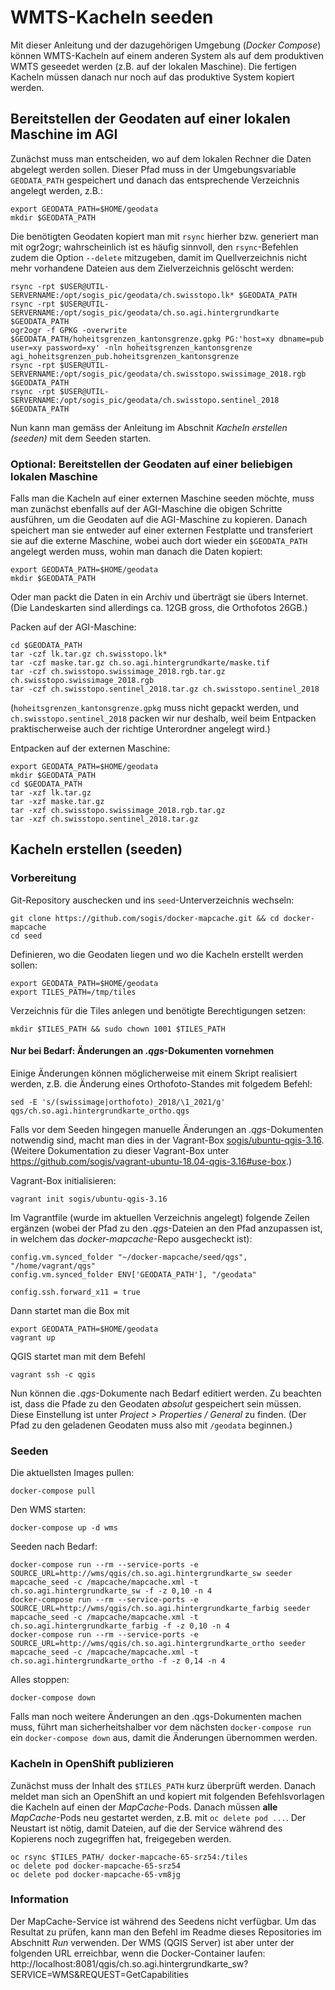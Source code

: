 # WMTS-Kacheln seeden

Mit dieser Anleitung und der dazugehörigen Umgebung (_Docker Compose_) können WMTS-Kacheln auf einem anderen System als auf dem produktiven WMTS geseedet werden (z.B. auf der lokalen Maschine). Die fertigen Kacheln müssen danach nur noch auf das produktive System kopiert werden.


## Bereitstellen der Geodaten auf einer lokalen Maschine im AGI

Zunächst muss man entscheiden, wo auf dem lokalen Rechner die Daten abgelegt werden sollen. Dieser Pfad muss in der Umgebungsvariable `GEODATA_PATH` gespeichert und danach das entsprechende Verzeichnis angelegt werden, z.B.:

```
export GEODATA_PATH=$HOME/geodata
mkdir $GEODATA_PATH
```

Die benötigten Geodaten kopiert man mit `rsync` hierher bzw. generiert man mit ogr2ogr;
wahrscheinlich ist es häufig sinnvoll,
den `rsync`-Befehlen zudem die Option `--delete` mitzugeben,
damit im Quellverzeichnis nicht mehr vorhandene Dateien
aus dem Zielverzeichnis gelöscht werden:

```
rsync -rpt $USER@UTIL-SERVERNAME:/opt/sogis_pic/geodata/ch.swisstopo.lk* $GEODATA_PATH
rsync -rpt $USER@UTIL-SERVERNAME:/opt/sogis_pic/geodata/ch.so.agi.hintergrundkarte $GEODATA_PATH
ogr2ogr -f GPKG -overwrite $GEODATA_PATH/hoheitsgrenzen_kantonsgrenze.gpkg PG:'host=xy dbname=pub user=xy password=xy' -nln hoheitsgrenzen_kantonsgrenze agi_hoheitsgrenzen_pub.hoheitsgrenzen_kantonsgrenze
rsync -rpt $USER@UTIL-SERVERNAME:/opt/sogis_pic/geodata/ch.swisstopo.swissimage_2018.rgb $GEODATA_PATH
rsync -rpt $USER@UTIL-SERVERNAME:/opt/sogis_pic/geodata/ch.swisstopo.sentinel_2018 $GEODATA_PATH
```

Nun kann man gemäss der Anleitung im Abschnit _Kacheln erstellen (seeden)_ mit dem Seeden starten.


### Optional: Bereitstellen der Geodaten auf einer beliebigen lokalen Maschine

Falls man die Kacheln auf einer externen Maschine seeden möchte, muss man zunächst ebenfalls auf der AGI-Maschine die obigen Schritte ausführen, um die Geodaten auf die AGI-Maschine zu kopieren. Danach speichert man sie entweder auf einer externen Festplatte und transferiert sie auf die externe Maschine, wobei auch dort wieder ein `$GEODATA_PATH` angelegt werden muss, wohin man danach die Daten kopiert:

```
export GEODATA_PATH=$HOME/geodata
mkdir $GEODATA_PATH
```

Oder man packt die Daten in ein Archiv und überträgt sie übers Internet. (Die Landeskarten sind allerdings ca. 12GB gross, die Orthofotos 26GB.)

Packen auf der AGI-Maschine:

```
cd $GEODATA_PATH
tar -czf lk.tar.gz ch.swisstopo.lk*
tar -czf maske.tar.gz ch.so.agi.hintergrundkarte/maske.tif
tar -czf ch.swisstopo.swissimage_2018.rgb.tar.gz ch.swisstopo.swissimage_2018.rgb
tar -czf ch.swisstopo.sentinel_2018.tar.gz ch.swisstopo.sentinel_2018
```
(`hoheitsgrenzen_kantonsgrenze.gpkg` muss nicht gepackt werden, und `ch.swisstopo.sentinel_2018` packen wir nur deshalb, weil beim Entpacken praktischerweise auch der richtige Unterordner angelegt wird.)

Entpacken auf der externen Maschine:

```
export GEODATA_PATH=$HOME/geodata
mkdir $GEODATA_PATH
cd $GEODATA_PATH
tar -xzf lk.tar.gz
tar -xzf maske.tar.gz
tar -xzf ch.swisstopo.swissimage_2018.rgb.tar.gz
tar -xzf ch.swisstopo.sentinel_2018.tar.gz
```


## Kacheln erstellen (seeden)

### Vorbereitung

Git-Repository auschecken und ins `seed`-Unterverzeichnis wechseln:

```
git clone https://github.com/sogis/docker-mapcache.git && cd docker-mapcache
cd seed
```

Definieren, wo die Geodaten liegen und wo die Kacheln erstellt werden sollen:

```
export GEODATA_PATH=$HOME/geodata
export TILES_PATH=/tmp/tiles
```

Verzeichnis für die Tiles anlegen und benötigte Berechtigungen setzen:

```
mkdir $TILES_PATH && sudo chown 1001 $TILES_PATH
```

#### Nur bei Bedarf: Änderungen an *.qgs*-Dokumenten vornehmen

Einige Änderungen können möglicherweise mit einem Skript realisiert werden,
z.B. die Änderung eines Orthofoto-Standes mit folgedem Befehl:

```
sed -E 's/(swissimage|orthofoto)_2018/\1_2021/g' qgs/ch.so.agi.hintergrundkarte_ortho.qgs
```

Falls vor dem Seeden hingegen manuelle Änderungen
an *.qgs*-Dokumenten notwendig sind,
macht man dies in der Vagrant-Box
[sogis/ubuntu-qgis-3.16](https://app.vagrantup.com/sogis/boxes/ubuntu-qgis-3.16).
(Weitere Dokumentation zu dieser Vagrant-Box unter
https://github.com/sogis/vagrant-ubuntu-18.04-qgis-3.16#use-box.)

Vagrant-Box initialisieren:

```
vagrant init sogis/ubuntu-qgis-3.16
```

Im Vagrantfile (wurde im aktuellen Verzeichnis angelegt)
folgende Zeilen ergänzen
(wobei der Pfad zu den *.qgs*-Dateien an den Pfad anzupassen ist,
in welchem das *docker-mapcache*-Repo ausgecheckt ist):

```
config.vm.synced_folder "~/docker-mapcache/seed/qgs", "/home/vagrant/qgs"
config.vm.synced_folder ENV['GEODATA_PATH'], "/geodata"

config.ssh.forward_x11 = true
```

Dann startet man die Box mit

```
export GEODATA_PATH=$HOME/geodata
vagrant up
```

QGIS startet man mit dem Befehl

```
vagrant ssh -c qgis
```

Nun können die *.qgs*-Dokumente nach Bedarf editiert werden.
Zu beachten ist, dass die Pfade zu den Geodaten
*absolut* gespeichert sein müssen.
Diese Einstellung ist unter *Project > Properties / General* zu finden.
(Der Pfad zu den geladenen Geodaten muss also mit `/geodata` beginnen.)

### Seeden

Die aktuellsten Images pullen:

```
docker-compose pull
```

Den WMS starten:

```
docker-compose up -d wms
```

Seeden nach Bedarf:

```
docker-compose run --rm --service-ports -e SOURCE_URL=http://wms/qgis/ch.so.agi.hintergrundkarte_sw seeder mapcache_seed -c /mapcache/mapcache.xml -t ch.so.agi.hintergrundkarte_sw -f -z 0,10 -n 4
docker-compose run --rm --service-ports -e SOURCE_URL=http://wms/qgis/ch.so.agi.hintergrundkarte_farbig seeder mapcache_seed -c /mapcache/mapcache.xml -t ch.so.agi.hintergrundkarte_farbig -f -z 0,10 -n 4
docker-compose run --rm --service-ports -e SOURCE_URL=http://wms/qgis/ch.so.agi.hintergrundkarte_ortho seeder mapcache_seed -c /mapcache/mapcache.xml -t ch.so.agi.hintergrundkarte_ortho -f -z 0,14 -n 4
```

Alles stoppen:

```
docker-compose down
```


Falls man noch weitere Änderungen an den .qgs-Dokumenten machen muss, führt man sicherheitshalber vor dem nächsten `docker-compose run` ein `docker-compose down` aus, damit die Änderungen übernommen werden.

### Kacheln in OpenShift publizieren

Zunächst muss der Inhalt des `$TILES_PATH` kurz überprüft werden. Danach meldet man sich an OpenShift an und kopiert mit folgenden Befehlsvorlagen die Kacheln auf einen der *MapCache*-Pods. Danach müssen **alle** *MapCache*-Pods neu gestartet werden, z.B. mit `oc delete pod ...`. Der Neustart ist nötig, damit Dateien, auf die der Service während des Kopierens noch zugegriffen hat, freigegeben werden.

```
oc rsync $TILES_PATH/ docker-mapcache-65-srz54:/tiles
oc delete pod docker-mapcache-65-srz54
oc delete pod docker-mapcache-65-vm8jg
```

### Information

Der MapCache-Service ist während des Seedens nicht verfügbar.
Um das Resultat zu prüfen, kann man den Befehl im Readme dieses Repositories im Abschnitt _Run_ verwenden.
Der WMS (QGIS Server) ist aber unter der folgenden URL erreichbar, wenn die Docker-Container laufen:
http://localhost:8081/qgis/ch.so.agi.hintergrundkarte_sw?SERVICE=WMS&REQUEST=GetCapabilities
